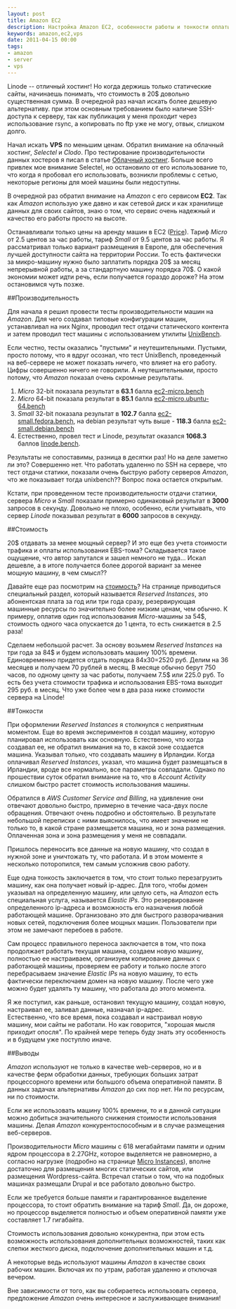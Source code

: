 ```yaml
---
layout: post
title: Amazon EC2
description: Настройка Amazon EC2, особенности работы и тонкости оплаты
keywords: amazon,ec2,vps
date: 2011-04-15 00:00
tags:
- amazon
- server
- vps
---
```

Linode -- отличный хостинг! Но когда держишь только статические сайты, начинаешь понимать, что стоимость в 20$ довольно 
существенная сумма. В очередной раз начал искать более дешевую альтернативу. при этом основным требованием было наличие 
SSH-доступа к серверу, так как публикация у меня проходит через использование rsync, а копировать по ftp уже не могу, отвык, 
слишком долго.

Начал искать **VPS** по меньшим ценам. Обратил внимание на облачный хостинг, *Selectel* и *Clodo*. Про тестирование 
производительности данных хостеров я писал в статье [Облачный хостинг][2]. Больше всего привлек мое внимание Selectel, но 
остановило от его использование то, что когда я пробовал его использовать, возникли проблемы с сетью, некоторые регионы для моей 
машины были недоступны.

В очередной раз обратил внимание на *Amazon* с его сервисом **EC2**. Так как *Amazon* использую уже давно и как сетевой диск и 
как хранилище данных для своих сайтов, знаю о том, что сервис очень надежный и качество его работы просто на высоте. 

Останавливали только цены на аренду машин в EC2 ([Price][3]). Тариф *Micro* от 2.5 центов за час работы, тариф *Small* от 9.5 
центов за час работы. Я рассматривал только вариант размещения в Европе, для обеспечения лучшей доступности сайта на территории 
России. То есть фактически за микро-машину нужно было заплатить порядка 20$ за месяц непрерывной работы, а за стандартную машину 
порядка 70$. О какой экономии может идти речь, если получается гораздо дороже? На этом остановимся чуть позже.

##Производительность

Для начала я решил провести тесты производительности машин на *Amazon*. Для чего создавал типовые конфигурации машин, 
устанавливал на них Nginx, проводил тест отдачи статического контента и затем проводил тест машины с использованием утилиты 
[UnixBench][4].

Если честно, тесты оказались "пустыми" и неутешительными. Пустыми, просто потому, что я вдруг осознал, что тест UnixBench, 
проведенный на веб-сервере не может показать ничего, что влияет на его работу. Цифры совершенно ничего не говорили. А 
неутешительными, просто потому, что *Amazon* показал очень скромные результаты.

1. *Micro* 32-bit показала результат в **63.1** балла [ec2-micro.bench][5]
2. *Micro* 64-bit показала результат в **85.1** балла [ec2-micro.ubuntu-64.bench][6]
3. *Small* 32-bit показала результат в **102.7** балла [ec2-small.fedora.bench][7], на debian результат чуть выше - **118.3** 
балла [ec2-small.debian.bench][8]
4. Естественно, провел тест и Linode, результат оказался **1068.3** баллов [linode.bench][9].

Результаты не сопоставимы, разница в десятки раз! Но на деле заметно ли это? Совершенно нет. Что работать удаленно по SSH на 
сервере, что тест отдачи статики, показали очень быструю работу серверов *Amazon*, что же показывает тогда unixbench?? Вопрос 
пока остается открытым.

Кстати, при проведенном тесте производительности отдачи статики, сервера *Micro* и *Small* показали примерно одинаковый 
результат в **3000** запросов в секунду. Довольно не плохо, особенно, если учитывать, что сервер *Linode* показывал результат в 
**6000** запросов в секунду. 

##Стоимость

20$ отдавать за менее мощный сервер? И это еще без учета стоимости трафика и оплаты использования EBS-тома? Складывается такое 
ощущение, что автор запутался и зашел немного не туда... Искал дешевле, а в итоге получается более дорогой вариант за менее 
мощную машину, в чем смысл??

Давайте еще раз посмотрим на [стоимость][3]? На странице приводиться специальный раздел, который называется *Reserved 
Instances*, это абонентская плата за год или три года сразу, резервирующая машинные ресурсы по значительно более низким ценам, 
чем обычно. К примеру, оплатив один год использования *Micro*-машины за 54$, стоимость одного часа опускается до 1 цента, то 
есть снижается в 2.5 раза!

Сделаем небольшой расчет. За основу возьмем *Reserved Instances* на три года за 84$ и будем использовать машину 100% времени.  
Единовременно придется отдать порядка 84x30=2520 руб. Делим на 36 месяцев и получаем 70 рублей в месяц. В месяце обычно берут 
750 часов, по одному центу за час работы, получаем 7.5$ или 225.0 руб. То есть без учета стоимости трафика и использования 
EBS-тома выходит 295 руб. в месяц. Что уже более чем в два раза ниже стоимости сервера на Linode!

##Тонкости

При оформлении *Reserved Instances* я столкнулся с неприятным моментом. Еще во время экспериментов я создал машину, которую 
планировал использовать как основную. Естественно, что когда создавал ее, не обратил внимания на то, в какой зоне создается 
машина. Указывал только, что создавать машину в Ирландии. Когда оплачивал *Reserved Instances*, указал, что машина будет 
размещаться в Ирландии, вроде все нормально, все параметры совпадали. Однако по прошествии суток обратил внимание на то, что в 
*Account Activity* слишком быстро растет стоимость использования машины. 

Обратился в *AWS Customer Service and Billing*, на удивление они отвечают довольно быстро, примерно в течение часа-двух после 
обращения. Отвечают очень подробно и обстоятельно. В результате небольшой переписки с ними выяснилось, что имеет значение не 
только то, в какой стране размещается машина, но и зона размещения. Оплаченная зона и зона размещения у меня не совпадали. 

Пришлось переносить все данные на новую машину, что создал в нужной зоне и уничтожать ту, что работала. И в этом моменте я 
несколько поторопился, тем самым усложнив свою работу.

Еще одна тонкость заключается в том, что стоит только перезагрузить машину, как она получает новый ip-адрес. Для того, чтобы 
домен указывал на определенную машину, или целую сеть, на *Amazon* есть специальная услуга, называется *Elastic IPs*. Это 
резервирование определенного ip-адреса и возможность его назначения любой работающей машине. Организовано это для быстрого 
разворачивания новых сетей, подключения более мощных машин. Пользователи при этом не замечают перебоев в работе. 

Сам процесс правильного переноса заключается в том, что пока продолжает работать текущая машина, создаем новую машину, полностью 
ее настраиваем, организуем копирование данных с работающей машины, проверяем ее работу и только после этого перебрасываем 
значение *Elastic IPs* на новую машину, то есть фактически переключаем домен на новую машину. После чего уже можно будет удалять 
ту машину, что работала до этого момента. 

Я же поступил, как раньше, остановил текущую машину, создал новую, настраивал ее, заливал данные, назначал ip-адрес.  
Естественно, что все время, пока создавал и настраивал новую машину, мои сайты не работали. Но как говорится, "хорошая мысля 
приходит опосля". По крайней мере теперь буду знать эту особенность и в будущем уже поступлю иначе.

##Выводы

*Amazon* используют не только в качестве web-серверов, но и в качестве ферм обработки данных, требующих больших затрат 
процессорного времени или большого объема оперативной памяти. В данных задачах альтернативы *Amazon* до сих пор нет. Ни по 
ресурсам, ни по стоимости.

Если же использовать машину 100% времени, то и в данной ситуации можно добиться значительного снижения стоимости использования 
машины. Делая *Amazon* конкурентоспособным и в случае размещения веб-серверов. 

Производительности *Micro* машины с 618 мегабайтами памяти и одним ядром процессора в 2.27GHz, которое выделяется не равномерно, 
а согласно нагрузке (подробно на странице [Micro Instances][10]), вполне достаточно для размещения многих статических сайтов, 
или размещения Wordpress-сайта. Встречал статьи о том, что на подобных машинах размещали Drupal и все работало довольно быстро.

Если же требуется больше памяти и гарантированное выделение процессора, то стоит обратить внимание на тариф *Small*. Да, он 
дороже, но процессор выделяется полностью и объем оперативной памяти уже составляет 1.7 гигабайта. 

Стоимость использования довольно конкурентна, при этом есть возможность использования дополнительных возможностей, таких как 
слепки жесткого диска, подключение дополнительных машин и т.д.

А некоторые ведь используют машины *Amazon* в качестве своих рабочих машин. Включая их по утрам, работая удаленно и отключая 
вечером. 

Вне зависимости от того, как вы собираетесь использовать сервера, предложение *Amazon* очень интересное и заслуживающее 
внимания! 

[1]: http://www.juev.ru/linode "Linode"
[2]: http://www.juev.ru/2011/03/27/cloud-hosting/ "Облачный хостинг"
[3]: http://aws.amazon.com/ec2/#pricing "Amazon EC2 Price"
[4]: http://code.google.com/p/byte-unixbench/ "UnixBench"
[5]: http://static.juev.ru/2011/04/ec2-micro.bench.txt "ec2-micro.bench"
[6]: http://static.juev.ru/2011/04/ec2-micro.ubuntu-64.bench.txt "ec2-micro.ubuntu-64.bench"
[7]: http://static.juev.ru/2011/04/ec2-small.fedora.bench.txt "ec2-small.fedora.bench"
[8]: http://static.juev.ru/2011/04/ec2-small.debian.bench.txt "ec2-small.debian.bench"
[9]: http://static.juev.ru/2011/04/linode.bench.txt "linode.bench"
[10]: http://docs.amazonwebservices.com/AWSEC2/latest/UserGuide/index.html?concepts_micro_instances.html "Micro Instances"
